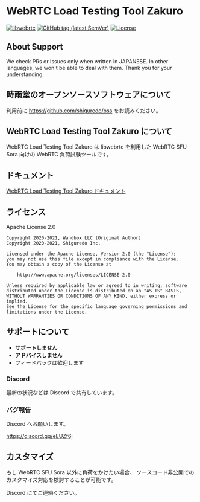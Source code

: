 # WebRTC Load Testing Tool Zakuro

[![libwebrtc](https://img.shields.io/badge/libwebrtc-m88.4324-blue.svg)](https://chromium.googlesource.com/external/webrtc/+/branch-heads/4324)
[![GitHub tag (latest SemVer)](https://img.shields.io/github/tag/shiguredo/zakuro.svg)](https://github.com/shiguredo/zakuro)
[![License](https://img.shields.io/badge/License-Apache%202.0-blue.svg)](https://opensource.org/licenses/Apache-2.0)

## About Support

We check PRs or Issues only when written in JAPANESE.
In other languages, we won't be able to deal with them. Thank you for your understanding.

## 時雨堂のオープンソースソフトウェアについて

利用前に https://github.com/shiguredo/oss をお読みください。

## WebRTC Load Testing Tool Zakuro について

WebRTC Load Testing Tool Zakuro は libwebrtc を利用した WebRTC SFU Sora 向けの WebRTC 負荷試験ツールです。

## ドキュメント

[WebRTC Load Testing Tool Zakuro ドキュメント](https://zakuro.shiguredo.jp/)

## ライセンス

Apache License 2.0

```
Copyright 2020-2021, Wandbox LLC (Original Author)
Copyright 2020-2021, Shiguredo Inc.

Licensed under the Apache License, Version 2.0 (the "License");
you may not use this file except in compliance with the License.
You may obtain a copy of the License at

    http://www.apache.org/licenses/LICENSE-2.0

Unless required by applicable law or agreed to in writing, software
distributed under the License is distributed on an "AS IS" BASIS,
WITHOUT WARRANTIES OR CONDITIONS OF ANY KIND, either express or implied.
See the License for the specific language governing permissions and
limitations under the License.
```

## サポートについて

- **サポートしません**
- **アドバイスしません**
- フィードバックは歓迎します

### Discord

最新の状況などは Discord で共有しています。

### バグ報告

Discord へお願いします。

https://discord.gg/eEUZf6j


## カスタマイズ

もし WebRTC SFU Sora 以外に負荷をかけたい場合、
ソースコード非公開でのカスタマイズ対応を検討することが可能です。

Discord にてご連絡ください。
